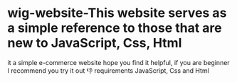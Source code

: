 # wig-website-This website serves as a simple reference to those that are new to JavaScript, Css, Html
it a simple e-commerce website hope you find it helpful, if you are beginner I recommend you try it out 👎
requirements
JavaScript, 
Css and
Html

